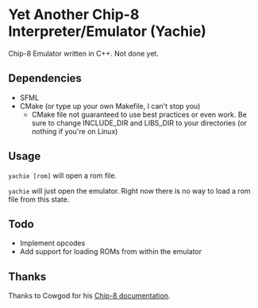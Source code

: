 # Yet Another Chip-8 Interpreter/Emulator (Yachie)
Chip-8 Emulator written in C++. Not done yet.

## Dependencies
* SFML
* CMake (or type up your own Makefile, I can't stop you)
	* CMake file not guaranteed to use best practices or even work. Be sure to change INCLUDE_DIR and LIBS_DIR to your directories (or nothing if you're on Linux)

## Usage
`yachie [rom]` will open a rom file.

`yachie` will just open the emulator. Right now there is no way to load a rom file from this state.

## Todo
* Implement opcodes
* Add support for loading ROMs from within the emulator

## Thanks
Thanks to Cowgod for his [Chip-8 documentation](http://devernay.free.fr/hacks/chip8/C8TECH10.HTM).
